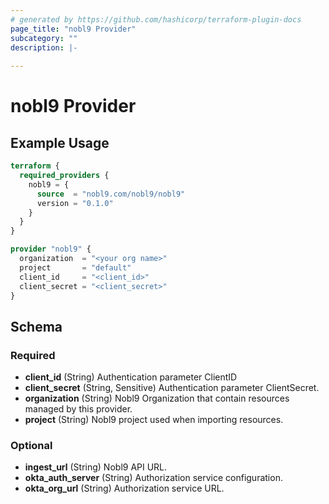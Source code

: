 ```yaml
---
# generated by https://github.com/hashicorp/terraform-plugin-docs
page_title: "nobl9 Provider"
subcategory: ""
description: |-
  
---
```


# nobl9 Provider



## Example Usage

```terraform
terraform {
  required_providers {
    nobl9 = {
      source  = "nobl9.com/nobl9/nobl9"
      version = "0.1.0"
    }
  }
}

provider "nobl9" {
  organization  = "<your org name>"
  project       = "default"
  client_id     = "<client_id>"
  client_secret = "<client_secret>"
}
```

<!-- schema generated by tfplugindocs -->
## Schema

### Required

- **client_id** (String) Authentication parameter ClientID
- **client_secret** (String, Sensitive) Authentication parameter ClientSecret.
- **organization** (String) Nobl9 Organization that contain resources managed by this provider.
- **project** (String) Nobl9 project used when importing resources.

### Optional

- **ingest_url** (String) Nobl9 API URL.
- **okta_auth_server** (String) Authorization service configuration.
- **okta_org_url** (String) Authorization service URL.
